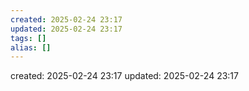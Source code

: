 ```yaml
---
created: 2025-02-24 23:17
updated: 2025-02-24 23:17
tags: []
alias: []
---
```


created: 2025-02-24 23:17
updated: 2025-02-24 23:17


